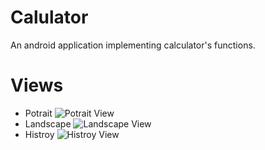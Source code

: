 # Calulator
An android application implementing calculator's functions.

# Views
- Potrait
 ![Potrait View](https://github.com/kode-captain/Calulator/blob/master/screenshots/Potrait.png)
- Landscape
 ![Landscape View](https://github.com/kode-captain/Calulator/blob/master/screenshots/Landscape.png)
- Histroy
 ![Histroy View](https://github.com/kode-captain/Calulator/blob/master/screenshots/History.png)
